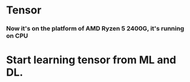 # Tensor
### Now it's on the platform of AMD Ryzen 5 2400G, it's running on CPU
# Start learning tensor from ML and DL.
